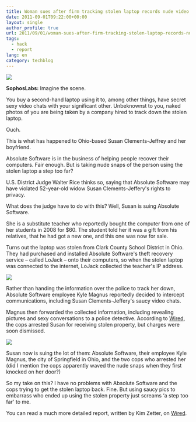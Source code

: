 ```yaml
---
title: Woman sues after firm tracking stolen laptop records nude video chats
date: 2011-09-01T09:22:00+00:00
layout: single
author_profile: true
url: 2011/09/01/woman-sues-after-firm-tracking-stolen-laptop-records-nude-video-chats/
tags:
  - hack
  - report
lang: en
category: techblog
---
```

[![](http://1.bp.blogspot.com/-b0lc6wid4Eg/Tl9Fvkh33YI/AAAAAAAAEAo/Z2znkCpjGA0/s1600/late-night-webcam-170.jpg)](http://1.bp.blogspot.com/-b0lc6wid4Eg/Tl9Fvkh33YI/AAAAAAAAEAo/Z2znkCpjGA0/s1600/late-night-webcam-170.jpg)

  
**SophosLabs:** Imagine the scene.

You buy a second-hand laptop using it to, among other things, have secret sexy video chats with your significant other. Unbeknownst to you, naked photos of you are being taken by a company hired to track down the stolen laptop.

Ouch.

This is what has happened to Ohio-based Susan Clements-Jeffrey and her boyfriend.

Absolute Software is in the business of helping people recover their computers. Fair enough. But is taking nude snaps of the person using the stolen laptop a step too far?

U.S. District Judge Walter Rice thinks so, saying that Absolute Software may have violated 52-year-old widow Susan Clements-Jeffery's rights to privacy.

What does the judge have to do with this? Well, Susan is suing Absolute Software.

She is a substitute teacher who reportedly bought the computer from one of her students in 2008 for $60. The student told her it was a gift from his relatives, that he had got a new one, and this one was now for sale.

Turns out the laptop was stolen from Clark County School District in Ohio. They had purchased and installed Absolute Software's theft recovery service – called LoJack – onto their computers, so when the stolen laptop was connected to the internet, LoJack collected the teacher's IP address.

[![](http://4.bp.blogspot.com/-KjvFnMz9vCw/Tl9FjRB5wgI/AAAAAAAAEAk/91OfdAZuII8/s320/lojack_ad.jpg)](http://4.bp.blogspot.com/-KjvFnMz9vCw/Tl9FjRB5wgI/AAAAAAAAEAk/91OfdAZuII8/s1600/lojack_ad.jpg)

  
Rather than handing the information over the police to track her down, Absolute Software employee Kyle Magnus reportedly decided to intercept communications, including Susan Clements-Jeffery's saucy video chats.

Magnus then forwarded the collected information, including revealing pictures and sexy conversations to a police detective. According to [Wired](http://www.wired.com/threatlevel/2011/08/absolute-sued-for-spying/), the cops arrested Susan for receiving stolen property, but charges were soon dismissed.

[![](http://3.bp.blogspot.com/-0oj8Clep6Wk/Tl9F34-BHvI/AAAAAAAAEAs/yTPM6H0f2Ig/s1600/lying-down-170.jpg)](http://3.bp.blogspot.com/-0oj8Clep6Wk/Tl9F34-BHvI/AAAAAAAAEAs/yTPM6H0f2Ig/s1600/lying-down-170.jpg)

Susan now is suing the lot of them: Absolute Software, their employee Kyle Magnus, the city of Springfield in Ohio, and the two cops who arrested her (did I mention the cops apparently waved the nude snaps when they first knocked on her door?)

So my take on this? I have no problems with Absolute Software and the cops trying to get the stolen laptop back. Fine. But using saucy pics to embarrass who ended up using the stolen property just screams ‘a step too far' to me.

You can read a much more detailed report, written by Kim Zetter, on [Wired](http://www.wired.com/threatlevel/2011/08/absolute-sued-for-spying/).